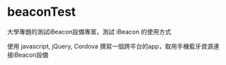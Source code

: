 # beaconTest

大學專題的測試iBeacon設備專案，測試 iBeacon 的使用方式

使用 javascript, jQuery, Cordova 撰寫一個跨平台的app，取用手機藍牙資源連接iBeacon設備

